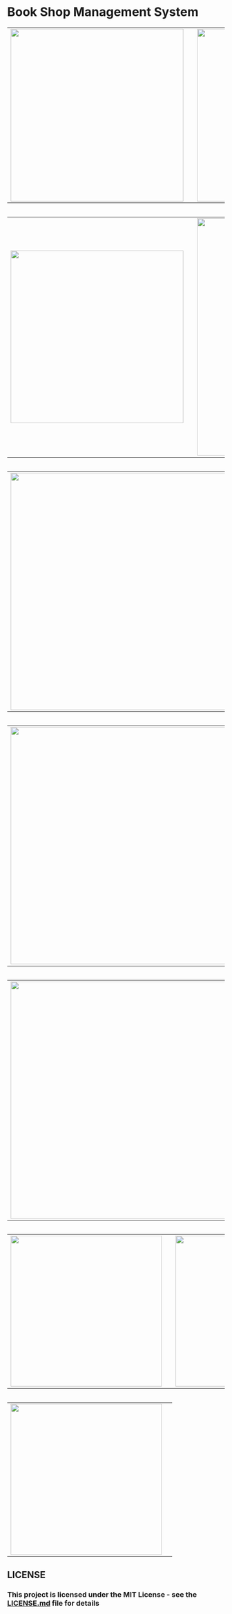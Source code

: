 <p align="center">
<h1>Book Shop Management System</h1>
</p>

<table>
    <tr>
      <td>
       <img src="https://user-images.githubusercontent.com/52591976/94338195-b14bf300-fff0-11ea-9260-e5bcb4a1d10d.png"width =400/>
  <td/>
      <td>
        <img src="https://user-images.githubusercontent.com/52591976/94338233-e5bfaf00-fff0-11ea-8ff2-d79486581da5.png"width =400/>
        <td/>
      <tr/>
  <table/>
<table>
  <tr>
    <td>
<img src="https://user-images.githubusercontent.com/52591976/94338234-e6f0dc00-fff0-11ea-8138-ce4a3b6b41ed.png"width =400/>
      <td/>
    <td>
      <img src="https://user-images.githubusercontent.com/52591976/94338382-0b00ed00-fff2-11ea-8a33-a6226e7ef8c5.png"width =550/>
      <td/>
    <tr/>
  <table/>
  <table>
  <tr>
    <td>
<img src="https://user-images.githubusercontent.com/52591976/94338389-148a5500-fff2-11ea-9c35-496ea2eb9bf8.png"width =550/>
      <td/>
    <td>
      <img src="https://user-images.githubusercontent.com/52591976/94338422-574c2d00-fff2-11ea-9fd9-9a5215bf132e.png"width =550/>
      <td/>
    <tr/>
  <table/>
  <table>
  <tr>
    <td>
      <img src="https://user-images.githubusercontent.com/52591976/94338423-5a471d80-fff2-11ea-8991-b016948f56a8.png"width =550/>
      <td/>
    <td>
      <img src="https://user-images.githubusercontent.com/52591976/94338426-6501b280-fff2-11ea-99d8-adb7c672b601.png"width =550/>
      <td/>
    <tr/>
  <table/>
  <table>
  <tr>
    <td>
      <img src="https://user-images.githubusercontent.com/52591976/94338429-6a5efd00-fff2-11ea-9dd8-b21c2a2a0911.png"width =550/>
      <td/>
    <td>
      <img src="https://user-images.githubusercontent.com/52591976/94338431-6c28c080-fff2-11ea-999e-a5e1b057b365.png"width =550/>
      <td/>
    <tr/>
  <table/>
   <table>
  <tr>
    <td>
      <img src="https://user-images.githubusercontent.com/52591976/94338437-76e35580-fff2-11ea-853d-bb3a0b1ec086.png"width =350/>
      <td/>
    <td>
      <img src="https://user-images.githubusercontent.com/52591976/94338439-78ad1900-fff2-11ea-82a2-f1307fcfcde5.png"width =350/>
      <td/>
    <tr/>
  <table/>
   <table>
  <tr>
    <td>
      <img src="https://user-images.githubusercontent.com/52591976/94338440-79de4600-fff2-11ea-8293-81bb7d620067.png"width =350/>
      <td/>
    <tr/>
  <table/>
  
  
<h2> LICENSE </h2>
<h3> This project is licensed under the MIT License - see the <a href="https://github.com/BlueButterflies/Book-Shop-Management-System/blob/master/LICENSE">LICENSE.md<a/> file for details <h3/>
<div/>

